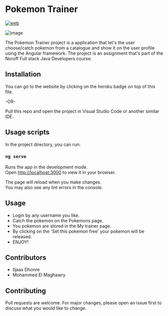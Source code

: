 # Pokemon Trainer

[![web](https://img.shields.io/static/v1?logo=heroku&message=Online&label=Heroku&color=430098)](https://assignment-7-pokemon-trainer.herokuapp.com)

![image](https://user-images.githubusercontent.com/96972844/161380752-a3f8fd8e-6d42-46f8-9128-6af356a1c3e7.png)

The Pokemon Trainer project is a application that let's the user choose/catch pokemon from a catalogue and show it on the user profile using the Angular framework. The project is an assignment that's part of the Noroff Full stack Java Developers course.

## Installation

You can go to the website by clicking on the heroku badge on top of this file.

-OR-

Pull this repo and open the project in Visual Studio Code or another similar IDE.

## Usage scripts

In the project directory, you can run:

### `ng serve`

Runs the app in the development mode.\
Open [http://localhost:3000](http://localhost:4200) to view it in your browser.

The page will reload when you make changes.\
You may also see any lint errors in the console.

## Usage

- Login by any username you like.
- Catch the pokemon on the Pokemons page.
- You pokemon are stored in the My trainer page.
- By clicking on the 'Set this pokemon free' your pokemon will be released.
- ENJOY!

## Contributors
- Iljaas Dhonre
- Mohammed El Maghawry


## Contributing
Pull requests are welcome. For major changes, please open an issue first to discuss what you would like to change.
